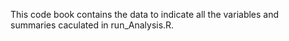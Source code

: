 This code book contains the data to indicate all the variables and summaries caculated in run_Analysis.R.
